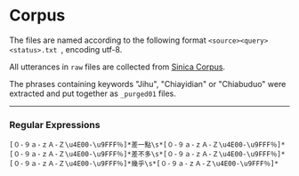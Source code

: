 # Corpus

The files are named according to the following format ```<source><query><status>.txt ```, encoding utf-8. 

All utterances in ```raw``` files are collected from [Sinica Corpus](http://asbc.iis.sinica.edu.tw/). 

The phrases containing keywords "Jihu", "Chiayidian" or "Chiabuduo" were extracted and put together as ```_purged01``` files.  

---

### Regular Expressions

```regex
[０-９ａ-ｚＡ-Ｚ\u4E00-\u9FFF％]*差一點\s*[０-９ａ-ｚＡ-Ｚ\u4E00-\u9FFF％]*
[０-９ａ-ｚＡ-Ｚ\u4E00-\u9FFF％]*差不多\s*[０-９ａ-ｚＡ-Ｚ\u4E00-\u9FFF％]*
[０-９ａ-ｚＡ-Ｚ\u4E00-\u9FFF％]*幾乎\s*[０-９ａ-ｚＡ-Ｚ\u4E00-\u9FFF％]*
```